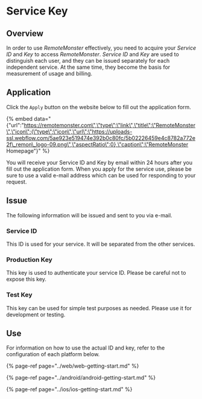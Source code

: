 # Service Key

## Overview

In order to use *RemoteMonster* effectively, you need to acquire your *Service ID* and *Key* to access *RemoteMonster*. *Service ID* and *Key* are used to distinguish each user, and they can be issued separately for each independent service. At the same time, they become the basis for measurement of usage and billing.

## Application

Click the `Apply` button on the website below to fill out the
application form.

{% embed data="{\"url\":\"https://remotemonster.com\",\"type\":\"link\",\"title\":\"RemoteMonster\",\"icon\":{\"type\":\"icon\",\"url\":\"https://uploads-ssl.webflow.com/5ae923e519474e392b0c80fc/5b02226459e4c8782a772e2f\_remon\_logo-09.png\",\"aspectRatio\":0},\"caption\":\"RemoteMonster Homepage\"}" %}

You will receive your Service ID and Key by email within 24 hours after you fill out the application form. When you apply for the service use, please be sure to use a valid e-mail address which can be used for responding to your request.

## Issue

The following information will be issued and sent to you via e-mail.

### Service ID

This ID is used for your service. It will be separated from the other
services.

### Production Key

This key is used to authenticate your service ID. Please be careful not
to expose this key.

### Test Key

This key can be used for simple test purposes as needed. Please use it
for development or testing.

## Use

For information on how to use the actual ID and key, refer to the configuration of each platform below.

{% page-ref page="../web/web-getting-start.md" %}

{% page-ref page="../android/android-getting-start.md" %}

{% page-ref page="../ios/ios-getting-start.md" %}
